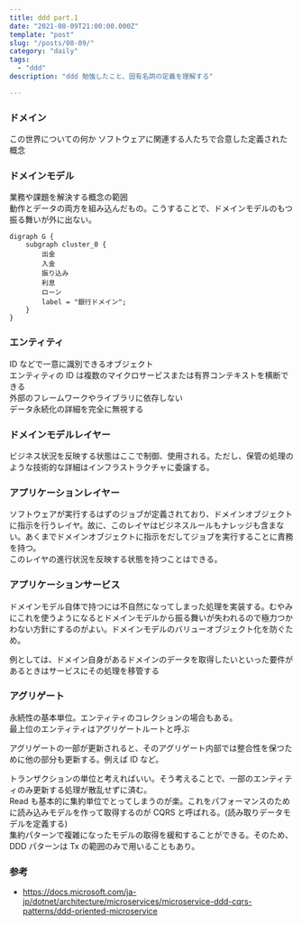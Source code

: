 ```yaml
---
title: ddd part.1
date: "2021-08-09T21:00:00.000Z"
template: "post"
slug: "/posts/08-09/"
category: "daily"
tags:
  - "ddd"
description: "ddd 勉強したこと、固有名詞の定義を理解する"

---
```


### ドメイン

この世界についての何か
ソフトウェアに関連する人たちで合意した定義された概念

### ドメインモデル

業務や課題を解決する概念の範囲  
動作とデータの両方を組み込んだもの。こうすることで、ドメインモデルのもつ振る舞いが外に出ない。  

```dot-svg
digraph G {
	subgraph cluster_0 {
		出金
        入金
        振り込み
        利息
        ローン
		label = "銀行ドメイン";
	}
}
```

### エンティティ

ID などで一意に識別できるオブジェクト  
エンティティの ID は複数のマイクロサービスまたは有界コンテキストを横断できる  
外部のフレームワークやライブラリに依存しない  
データ永続化の詳細を完全に無視する  


### ドメインモデルレイヤー

ビジネス状況を反映する状態はここで制御、使用される。ただし、保管の処理のような技術的な詳細はインフラストラクチャに委譲する。  


### アプリケーションレイヤー


ソフトウェアが実行するはずのジョブが定義されており、ドメインオブジェクトに指示を行うレイヤ。故に、このレイヤはビジネスルールもナレッジも含まない。あくまでドメインオブジェクトに指示をだしてジョブを実行することに責務を持つ。  
このレイヤの進行状況を反映する状態を持つことはできる。  


### アプリケーションサービス

ドメインモデル自体で持つには不自然になってしまった処理を実装する。むやみにこれを使うようになるとドメインモデルから振る舞いが失われるので極力つかわない方針にするのがよい。ドメインモデルのバリューオブジェクト化を防ぐため。  

例としては、ドメイン自身があるドメインのデータを取得したいといった要件があるときはサービスにその処理を移管する

### アグリゲート

永続性の基本単位。エンティティのコレクションの場合もある。  
最上位のエンティティはアグリゲートルートと呼ぶ  

アグリゲートの一部が更新されると、そのアグリゲート内部では整合性を保つために他の部分も更新する。例えば ID など。  

トランザクションの単位と考えればいい。そう考えることで、一部のエンティティのみ更新する処理が散乱せずに済む。  
Read も基本的に集約単位でとってしまうのが楽。これをパフォーマンスのために読み込みモデルを作って取得するのが CQRS と呼ばれる。(読み取りデータモデルを定義する)  
集約パターンで複雑になったモデルの取得を緩和することができる。そのため、DDD パターンは Tx の範囲のみで用いることもあり。  


### 参考

- https://docs.microsoft.com/ja-jp/dotnet/architecture/microservices/microservice-ddd-cqrs-patterns/ddd-oriented-microservice